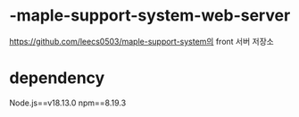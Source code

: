 # -maple-support-system-web-server
https://github.com/leecs0503/maple-support-system의 front 서버 저장소

# dependency
Node.js==v18.13.0
npm==8.19.3
